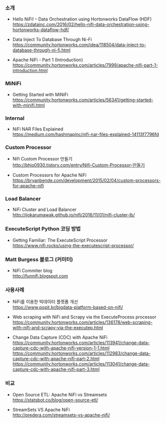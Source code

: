 ### 소개

* Hello NiFi! – Data Orchestration using Hortonworks DataFlow (HDF)</br>
https://zdatainc.com/2016/02/hello-nifi-data-orchestration-using-hortonworks-dataflow-hdf/ </br>

* Data Inject To Database Through Ni-Fi </br>
https://community.hortonworks.com/idea/118504/data-inject-to-database-through-ni-fi.html </br>

* Apache NiFi - Part 1 (Introduction) </br>
https://community.hortonworks.com/articles/7999/apache-nifi-part-1-introduction.html </br>

### MiNiFi

* Getting Started with MiNiFi </br>
https://community.hortonworks.com/articles/56341/getting-started-with-minifi.html </br>

### Internal

* NiFi NAR Files Explained </br>
https://medium.com/hashmapinc/nifi-nar-files-explained-14113f7796fd </br>

### Custom Processor

* Nifi Custom Processor 만들기 </br>
http://bhjo0930.tistory.com/entry/Nifi-Custom-Processor-만들기 </br>

* Custom Processors for Apache NiFi </br>
https://bryanbende.com/development/2015/02/04/custom-processors-for-apache-nifi </br>

### Load Balancer 

* NiFi Cluster and Load Balancer</br>
http://ijokarumawak.github.io/nifi/2016/11/01/nifi-cluster-lb/</br>

### ExecuteScript Python 코딩 방법

* Getting Familiar: The ExecuteScript Processor</br>
https://www.nifi.rocks/using-the-executescript-processor/</br>

### Matt Burgess 블로그 (커미터)

* NiFi Commiter blog </br>
http://funnifi.blogspot.com </br>

### 사용사례

* NiFi를 이용한 빅데이터 플랫폼 개선 </br>
https://www.popit.kr/bigdata-platform-based-on-nifi/ </br>

* Web scraping with NiFi and Scrapy via the ExecuteProcess processor</br>
https://community.hortonworks.com/articles/136178/web-scraping-with-nifi-and-scrapy-via-the-executep.html </br>

* Change Data Capture (CDC) with Apache NiFi  </br>
https://community.hortonworks.com/articles/113941/change-data-capture-cdc-with-apache-nifi-version-1-1.html</br>
https://community.hortonworks.com/articles/112983/change-data-capture-cdc-with-apache-nifi-part-2.html</br>
https://community.hortonworks.com/articles/113041/change-data-capture-cdc-with-apache-nifi-part-3.html </br>

### 비교
* Open Source ETL: Apache NiFi vs Streamsets </br>
https://statsbot.co/blog/open-source-etl/ </br>

* StreamSets VS Apache NiFi </br>
http://predera.com/streamsets-vs-apache-nifi/ </br>
